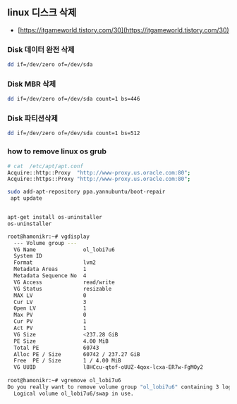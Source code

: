 ## linux 디스크 삭제
* [https://itgameworld.tistory.com/30](https://itgameworld.tistory.com/30)
### Disk 데이터 완전 삭제
```bash
dd if=/dev/zero of=/dev/sda
```
### Disk MBR  삭제
```bash
dd if=/dev/zero of=/dev/sda count=1 bs=446
```

### Disk 파티션삭제
```bash
dd if=/dev/zero of=/dev/sda count=1 bs=512
```

### how to remove linux os grub 
```bash
# cat  /etc/apt/apt.conf
Acquire::http::Proxy  "http://www-proxy.us.oracle.com:80";
Acquire::https::Proxy "http://www-proxy.us.oracle.com:80";

sudo add-apt-repository ppa.yannubuntu/boot-repair 
 apt update


apt-get install os-uninstaller
os-uninstaller 

```
```bash
root@hamonikr:~# vgdisplay
  --- Volume group ---
  VG Name               ol_lobi7u6
  System ID             
  Format                lvm2
  Metadata Areas        1
  Metadata Sequence No  4
  VG Access             read/write
  VG Status             resizable
  MAX LV                0
  Cur LV                3
  Open LV               1
  Max PV                0
  Cur PV                1
  Act PV                1
  VG Size               <237.28 GiB
  PE Size               4.00 MiB
  Total PE              60743
  Alloc PE / Size       60742 / 237.27 GiB
  Free  PE / Size       1 / 4.00 MiB
  VG UUID               l8HCcu-qtof-oUUZ-4qox-lcxa-ER7w-FgMOy2
   
root@hamonikr:~# vgremove ol_lobi7u6
Do you really want to remove volume group "ol_lobi7u6" containing 3 logical volumes? [y/n]: y
  Logical volume ol_lobi7u6/swap in use.

```
